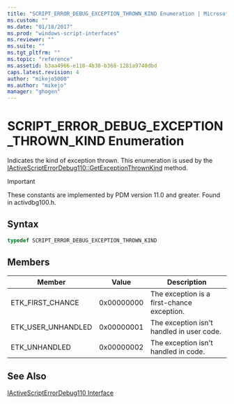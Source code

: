 ```yaml
---
title: "SCRIPT_ERROR_DEBUG_EXCEPTION_THROWN_KIND Enumeration | Microsoft Docs"
ms.custom: ""
ms.date: "01/18/2017"
ms.prod: "windows-script-interfaces"
ms.reviewer: ""
ms.suite: ""
ms.tgt_pltfrm: ""
ms.topic: "reference"
ms.assetid: b3aa4966-e110-4b30-b368-1281a9740dbd
caps.latest.revision: 4
author: "mikejo5000"
ms.author: "mikejo"
manager: "ghogen"
---
```

# SCRIPT_ERROR_DEBUG_EXCEPTION_THROWN_KIND Enumeration
Indicates the kind of exception thrown. This enumeration is used by the [IActiveScriptErrorDebug110::GetExceptionThrownKind](../../winscript/reference/iactivescripterrordebug110-getexceptionthrownkind.md) method.  
  
> [!IMPORTANT]
>  These constants are implemented by PDM version 11.0 and greater. Found in activdbg100.h.  
  
## Syntax  
  
```cpp
typedef SCRIPT_ERROR_DEBUG_EXCEPTION_THROWN_KIND  
```  
  
## Members  
  
|Member|Value|Description|  
|------------|-----------|-----------------|  
|ETK_FIRST_CHANCE|0x00000000|The exception is a first-chance exception.|  
|ETK_USER_UNHANDLED|0x00000001|The exception isn't handled in user code.|  
|ETK_UNHANDLED|0x00000002|The exception isn't handled in code.|  
  
## See Also  
 [IActiveScriptErrorDebug110 Interface](../../winscript/reference/iactivescripterrordebug110-interface.md)